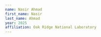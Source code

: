 ```yaml
---
name: Nasir Ahmad
first_name: Nasir
last_name: Ahmad
year: 2025
affiliation: Oak Ridge National Laboratory
---
```

